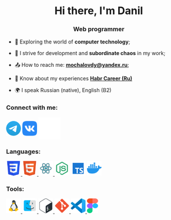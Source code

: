 <h1 align="center">Hi there, I'm Danil </h1>
<h3 align="center">Web programmer</h3>


- :ocean: Exploring the world of **computer technology**;

- :dragon: I strive for development and **subordinate chaos** in my work;

- :outbox_tray: How to reach me: **mochalovdy@yandex.ru**; 

- :calendar:  Know about my experiences [**Habr Career (Ru)**](https://career.habr.com/bear_fobetor)

- 🌍 I speak Russian (native), English (B2)

### Connect with me:
<p align="left">
<a href="https://t.me/BEAR_GURU" target="blank"><img align="center" src="/icons/Telegram.svg" alt="danilamochalov" height="40" width="40" /></a>
<a href="https://vk.com/bear_fobetor" target="blank"><img align="center" src="/icons/vk.svg" alt="danilamochalov" height="40" width="40" /></a>
<a href="https://career.habr.com/bear_fobetor" target="blank"><img align="center" src="/icons/habr.svg" alt="danilamochalov" height="60" width="60" /></a>
</p>

### Languages:
<p align="left"> 
<a href="https://www.w3schools.com/css/" target="_blank" rel="noreferrer"> <img src="/icons/CSS3.svg" alt="css3" width="40" height="40"/> </a> 
<a href="https://www.w3.org/html/" target="_blank" rel="noreferrer"> <img src="/icons/HTML5.svg" alt="html5" width="40" height="40"/> </a> 
<a href= "https://react.dev/" target="_blank" rel="noreferrer"> <img src="/icons/react.svg" alt="react" width="40" height="40"/>  </a>
<a href="https://nodejs.org/en" target="_blank" rel="noreferrer"><img src="/icons/nodejs.svg" alt="nodejs" width="40" height="40"/></a>
<a href="https://www.typescriptlang.org/" target="_blank" rel="noreferrer"><img src="/icons/typescript.svg" alt="typescript" width="40" height="40"/></a>
<a href="https://www.docker.com/" target="_blank" rel="noreferrer"><img src="/icons/docker.svg" alt="docker" width="40" height="40"/></a>
</p>


### Tools:
<p align="left"> 
<a href="https://www.linux.org/" target="_blank" rel="noreferrer"> <img src="/icons/flat_linux.svg" alt="linux" width="40" height="40"/> </a> 
<a href="https://www.apple.com/macos/ventura/" target="_blank" rel="noreferrer"> <img src="/icons/mac.svg" alt="linux" width="40" height="40"/> </a> 
<a href="http://www.gnu.org/software/bash/" target="_blank" rel="noreferrer"> <img src="/icons/Bash.svg" alt="git" width="40" height="40"/> </a> 
<a href="https://git-scm.com/" target="_blank" rel="noreferrer"> <img src="/icons/git.svg" alt="git" width="40" height="40"/> </a> 
<a href="https://code.visualstudio.com/" target="_blank" rel="noreferrer"> <img src="/icons/VS-code.svg" alt="git" width="40" height="40"/> </a> 
<a href="https://www.figma.com/" target="_blank" rel="noreferrer"> <img src="/icons/figma.svg" alt="figma" width="30" height="40"/> </a> 
</p>
